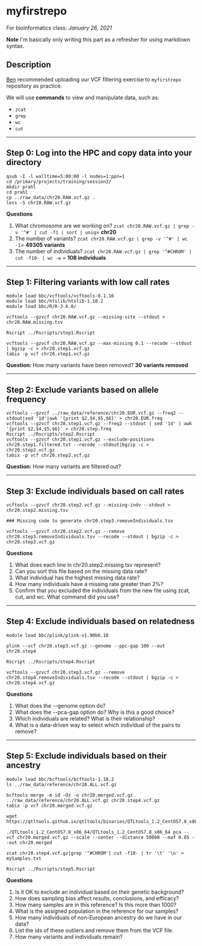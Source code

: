# myfirstrepo
For bioinformatics class: *January 26, 2021*

**Note** I'm basically only writing this part as a refresher for using markdown syntax.

## Description
[Ben](https://github.com/biobenkj) recommended uploading our VCF filtering exercise to `myfirstrepo` repository as practice. 

We will use **commands** to view and manipulate data, such as:
* `zcat`
* `grep`
* `wc`
* `cut`

---
## Step 0: Log into the HPC and copy data into your directory
```
qsub -I -l walltime=5:00:00 -l nodes=1:ppn=1   
cd /primary/projects/training/session2/  
mkdir prahl   
cd prahl   
cp ../raw_data/chr20.RAW.vcf.gz .   
less -S chr20.RAW.vcf.gz   
```
**Questions**
1. What chromosome are we working on? `zcat chr20.RAW.vcf.gz | grep -v '^#' | cut -f1 | sort | uniq`= **chr20**
2. The number of variants? `zcat chr20.RAW.vcf.gz | grep -v '^#' | wc -1`= **49305 variants**
3. The number of individuals? `zcat chr20.RAW.vcf.gz | grep '^#CHROM' | cut -f10- | wc -w` = **108 individuals**

---
## Step 1: Filtering variants with low call rates
```
module load bbc/vcftools/vcftools-0.1.16
module load bbc/htslib/htslib-1.10.2
module load bbc/R/R-3.6.0/

vcftools --gzvcf chr20.RAW.vcf.gz --missing-site --stdout > chr20.RAW.missing.tsv

Rscript ../Rscripts/step1.Rscript

vcftools --gzvcf chr20.RAW.vcf.gz --max-missing 0.1 --recode --stdout | bgzip -c > chr20.step1.vcf.gz
tabix -p vcf chr20.step1.vcf.gz
```

**Question:** How many variants have been removed? **30 variants removed**

---
## Step 2: Exclude variants based on allele frequency
```
vcftools --gzvcf ../raw_data/reference/chr20.EUR.vcf.gz --freq2 --stdout|sed '1d'|awk '{print $2,$4,$5,$6}' > chr20.EUR.freq
vcftools --gzvcf chr20.step1.vcf.gz --freq2 --stdout | sed '1d' | awk '{print $2,$4,$5,$6}' > chr20.step.freq
Rscript ../Rscripts/step2.Rscript 
vcftools --gzvcf chr20.step1.vcf.gz --exclude-positions chr20.step1.filtered.txt --recode --stdout|bgzip -c > chr20.step2.vcf.gz
tabix -p vcf chr20.step2.vcf.gz
```


**Question:** How many variants are filtered out?

---
## Step 3: Exclude individuals based on call rates
```
vcftools --gzvcf chr20.step2.vcf.gz --missing-indv --stdout > chr20.step2.missing.tsv

### Missing code to generate chr20.step3.removeIndividuals.tsv

vcftools --gzvcf chr20.step2.vcf.gz --remove chr20.step3.removeIndividuals.tsv --recode --stdout | bgzip -c > chr20.step3.vcf.gz

```

**Questions**
1. What does each line in chr20.step2.missing.tsv represent?
2. Can you sort this file based on the missing data rate?
3. What individual has the highest missing data rate?
4. How many individuals have a missing rate greater than 2%?
5. Confirm that you excluded the individuals from the new file using zcat, cut, and wc. What command did you use?

---
## Step 4: Exclude individuals based on relatedness
```
module load bbc/plink/plink-v1.90b6.18

plink --vcf chr20.step3.vcf.gz --genome --ppc-gap 100 --out chr20.step4

Rscript ../Rscripts/step4.Rscript

vcftools --gzvcf chr20.step3.vcf.gz --remove chr20.step4.removeIndividuals.tsv --recode --stdout | bgzip -c > chr20.step4.vcf.gz
```
**Questions**
1. What does the --genome option do?
2. What does the --pca-gap option do? Why is this a good choice?
3. Which individuals are related? What is their relationship?
4. What is a data-driven way to select which individual of the pairs to remove?

---
## Step 5: Exclude individuals based on their ancestry
```
module load bbc/bcftools/bcftools-1.10.2
ls ../raw_data/reference/chr20.ALL.vcf.gz

bcftools merge -m id -Oz -o chr20.merged.vcf.gz ../raw_data/reference/chr20.ALL.vcf.gz chr20.step4.vcf.gz
tabix -p vcf chr20.merged.vcf.gz

wget https://qtltools.github.io/qtltools/binaries/QTLtools_1.2_CentOS7.8_x86_64.tar.gz

./QTLtools_1.2_CentOS7.8_x86_64/QTLtools_1.2_CentOS7.8_x86_64 pca --vcf chr20.merged.vcf.gz --scale --center --distance 50000 --maf 0.05 --out chr20.merged

zcat chr20.step4.vcf.gz|grep '^#CHROM'| cut -f10- | tr '\t' '\n' > mySamples.txt

Rscript ../Rscripts/step5.Rscript
```

**Questions**
1. Is it OK to exclude an individual based on their genetic background?
2. How does sampling bias affect results, conclusions, and efficacy?
3. How many samples are in this reference? Is this more than 1000?
4. What is the assigned population in the reference for our samples?
5. How many individuals of non-European ancestry do we have in our data?
6. List the ids of these outliers and remove them from the VCF file.
7. How many variants and individuals remain?


